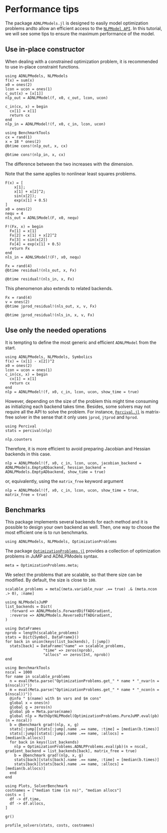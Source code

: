 # Performance tips

The package `ADNLPModels.jl` is designed to easily model optimization problems andto allow an efficient access to the [`NLPModel API`](https://github.com/JuliaSmoothOptimizers/NLPModels.jl).
In this tutorial, we will see some tips to ensure the maximum performance of the model.

## Use in-place constructor

When dealing with a constrained optimization problem, it is recommended to use in-place constraint functions.

```@example ex1
using ADNLPModels, NLPModels
f(x) = sum(x)
x0 = ones(2)
lcon = ucon = ones(1)
c_out(x) = [x[1]]
nlp_out = ADNLPModel(f, x0, c_out, lcon, ucon)

c_in(cx, x) = begin
  cx[1] = x[1]
  return cx
end
nlp_in = ADNLPModel!(f, x0, c_in, lcon, ucon)
```

```@example ex1
using BenchmarkTools
cx = rand(1)
x = 18 * ones(2)
@btime cons!(nlp_out, x, cx)
```

```@example ex1
@btime cons!(nlp_in, x, cx)
```

The difference between the two increases with the dimension.

Note that the same applies to nonlinear least squares problems.

```@example ex1
F(x) = [
    x[1];
    x[1] + x[2]^2;
    sin(x[2]);
    exp(x[1] + 0.5)
]
x0 = ones(2)
nequ = 4
nls_out = ADNLSModel(F, x0, nequ)

F!(Fx, x) = begin
  Fx[1] = x[1]
  Fx[2] = x[1] + x[2]^2
  Fx[3] = sin(x[2])
  Fx[4] = exp(x[1] + 0.5)
  return Fx
end
nls_in = ADNLSModel!(F!, x0, nequ)
```

```@example ex1
Fx = rand(4)
@btime residual!(nls_out, x, Fx)
```

```@example ex1
@btime residual!(nls_in, x, Fx)
```

This phenomenon also extends to related backends.

```@example ex1
Fx = rand(4)
v = ones(2)
@btime jprod_residual!(nls_out, x, v, Fx)
```

```@example ex1
@btime jprod_residual!(nls_in, x, v, Fx)
```

## Use only the needed operations

It is tempting to define the most generic and efficient `ADNLPModel` from the start.

```@example ex2
using ADNLPModels, NLPModels, Symbolics
f(x) = (x[1] - x[2])^2
x0 = ones(2)
lcon = ucon = ones(1)
c_in(cx, x) = begin
  cx[1] = x[1]
  return cx
end
nlp = ADNLPModel!(f, x0, c_in, lcon, ucon, show_time = true)
```

However, depending on the size of the problem this might time consuming as initializing each backend takes time.
Besides, some solvers may not require all the API to solve the problem.
For instance, [`Percival.jl`](https://github.com/JuliaSmoothOptimizers/Percival.jl) is matrix-free solver in the sense that it only uses `jprod`, `jtprod` and `hprod`.

```@example ex2
using Percival
stats = percival(nlp)
```

```@example ex2
nlp.counters
```

Therefore, it is more efficient to avoid preparing Jacobian and Hessian backends in this case.

```@example ex2
nlp = ADNLPModel!(f, x0, c_in, lcon, ucon, jacobian_backend = ADNLPModels.EmptyADbackend, hessian_backend = ADNLPModels.EmptyADbackend, show_time = true)
```

or, equivalently, using the `matrix_free` keyword argument

```@example ex2
nlp = ADNLPModel!(f, x0, c_in, lcon, ucon, show_time = true, matrix_free = true)
```

## Benchmarks

This package implements several backends for each method and it is possible to design your own backend as well. 
Then, one way to choose the most efficient one is to run benchmarks.

```@example ex3
using ADNLPModels, NLPModels, OptimizationProblems
```

The package [`OptimizationProblems.jl`](https://github.com/JuliaSmoothOptimizers/OptimizationProblems.jl) provides a collection of optimization problems in JuMP and ADNLPModels syntax.

```@example ex3
meta = OptimizationProblems.meta;
```

We select the problems that are scalable, so that there size can be modified. By default, the size is close to `100`.

```@example ex3
scalable_problems = meta[(meta.variable_nvar .== true) .& (meta.ncon .> 0), :name]
```

```@example ex3
using NLPModelsJuMP
list_backends = Dict(
  :forward => ADNLPModels.ForwardDiffADGradient,
  :reverse => ADNLPModels.ReverseDiffADGradient,
)
```

```@example ex3
using DataFrames
nprob = length(scalable_problems)
stats = Dict{Symbol, DataFrame}()
for back in union(keys(list_backends), [:jump])
  stats[back] = DataFrame("name" => scalable_problems,
                 "time" => zeros(nprob),
                 "allocs" => zeros(Int, nprob))
end
```

```@example ex3
using BenchmarkTools
nscal = 1000
for name in scalable_problems
  n = eval(Meta.parse("OptimizationProblems.get_" * name * "_nvar(n = $(nscal))"))
  m = eval(Meta.parse("OptimizationProblems.get_" * name * "_ncon(n = $(nscal))"))
  @info " $(name) with $n vars and $m cons"
  global x = ones(n)
  global g = zeros(n)
  global pb = Meta.parse(name)
  global nlp = MathOptNLPModel(OptimizationProblems.PureJuMP.eval(pb)(n = nscal))
  b = @benchmark grad!(nlp, x, g)
  stats[:jump][stats[:jump].name .== name, :time] = [median(b.times)]
  stats[:jump][stats[:jump].name .== name, :allocs] = [median(b.allocs)]
  for back in keys(list_backends)
    nlp = OptimizationProblems.ADNLPProblems.eval(pb)(n = nscal, gradient_backend = list_backends[back], matrix_free = true)
    b = @benchmark grad!(nlp, x, g)
    stats[back][stats[back].name .== name, :time] = [median(b.times)]
    stats[back][stats[back].name .== name, :allocs] = [median(b.allocs)]
  end
end
```

```@example ex3
using Plots, SolverBenchmark
costnames = ["median time (in ns)", "median allocs"]
costs = [
  df -> df.time,
  df -> df.allocs,
]

gr()

profile_solvers(stats, costs, costnames)
```
